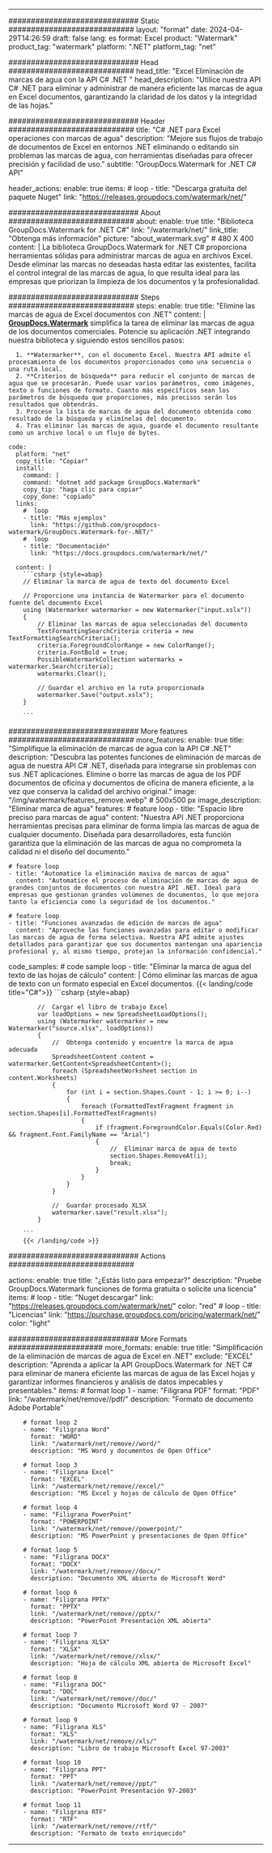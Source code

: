 
---
############################# Static ############################
layout: "format"
date:  2024-04-29T14:26:59
draft: false
lang: es
format: Excel
product: "Watermark"
product_tag: "watermark"
platform: ".NET"
platform_tag: "net"

############################# Head ############################
head_title: "Excel Eliminación de marcas de agua con la API C# .NET "
head_description: "Utilice nuestra API C# .NET para eliminar y administrar de manera eficiente las marcas de agua en Excel documentos, garantizando la claridad de los datos y la integridad de las hojas."

############################# Header ############################
title: "C# .NET para Excel operaciones con marcas de agua" 
description: "Mejore sus flujos de trabajo de documentos de Excel en entornos .NET eliminando o editando sin problemas las marcas de agua, con herramientas diseñadas para ofrecer precisión y facilidad de uso."
subtitle: "GroupDocs.Watermark for .NET C# API" 

header_actions:
  enable: true
  items:
    #  loop
    - title: "Descarga gratuita del paquete Nuget"
      link: "https://releases.groupdocs.com/watermark/net/"
      
############################# About ############################
about:
    enable: true
    title: "Biblioteca GroupDocs.Watermark for .NET C#"
    link: "/watermark/net/"
    link_title: "Obtenga más información"
    picture: "about_watermark.svg" # 480 X 400
    content: |
       La biblioteca GroupDocs.Watermark for .NET C# proporciona herramientas sólidas para administrar marcas de agua en archivos Excel. Desde eliminar las marcas no deseadas hasta editar las existentes, facilita el control integral de las marcas de agua, lo que resulta ideal para las empresas que priorizan la limpieza de los documentos y la profesionalidad.

############################# Steps ############################
steps:
    enable: true
    title: "Elimine las marcas de agua de Excel documentos con .NET"
    content: |
      **[GroupDocs.Watermark](https://products.groupdocs.com/watermark/net/)** simplifica la tarea de eliminar las marcas de agua de los documentos comerciales. Potencie su aplicación .NET integrando nuestra biblioteca y siguiendo estos sencillos pasos:
      
      1. **Watermarker**, con el documento Excel. Nuestra API admite el procesamiento de los documentos proporcionados como una secuencia o una ruta local.
      2. **Criterios de búsqueda** para reducir el conjunto de marcas de agua que se procesarán. Puede usar varios parámetros, como imágenes, texto o funciones de formato. Cuanto más específicos sean los parámetros de búsqueda que proporciones, más precisos serán los resultados que obtendrás.
      3. Procese la lista de marcas de agua del documento obtenida como resultado de la búsqueda y elimínelas del documento.
      4. Tras eliminar las marcas de agua, guarde el documento resultante como un archivo local o un flujo de bytes.
   
    code:
      platform: "net"
      copy_title: "Copiar"
      install:
        command: |
        command: "dotnet add package GroupDocs.Watermark"
        copy_tip: "haga clic para copiar"
        copy_done: "copiado"
      links:
        #  loop
        - title: "Más ejemplos"
          link: "https://github.com/groupdocs-watermark/GroupDocs.Watermark-for-.NET/"
        #  loop
        - title: "Documentación"
          link: "https://docs.groupdocs.com/watermark/net/"
          
      content: |
        ```csharp {style=abap}
        // Eliminar la marca de agua de texto del documento Excel

        // Proporcione una instancia de Watermarker para el documento fuente del documento Excel
        using (Watermarker watermarker = new Watermarker("input.xslx"))
        {
            // Eliminar las marcas de agua seleccionadas del documento
            TextFormattingSearchCriteria criteria = new TextFormattingSearchCriteria();
            criteria.ForegroundColorRange = new ColorRange();
            criteria.FontBold = true;
            PossibleWatermarkCollection watermarks = watermarker.Search(criteria);
            watermarks.Clear();

            // Guardar el archivo en la ruta proporcionada
            watermarker.Save("output.xslx");
        }
        
        ```            

############################# More features ############################
more_features:
  enable: true
  title: "Simplifique la eliminación de marcas de agua con la API C# .NET"
  description: "Descubra las potentes funciones de eliminación de marcas de agua de nuestra API C# .NET, diseñada para integrarse sin problemas con sus .NET aplicaciones. Elimine o borre las marcas de agua de los PDF documentos de oficina y documentos de oficina de manera eficiente, a la vez que conserva la calidad del archivo original."
  image: "/img/watermark/features_remove.webp" # 500x500 px
  image_description: "Eliminar marca de agua"
  features:
    # feature loop
    - title: "Espacio libre preciso para marcas de agua"
      content: "Nuestra API .NET proporciona herramientas precisas para eliminar de forma limpia las marcas de agua de cualquier documento. Diseñada para desarrolladores, esta función garantiza que la eliminación de las marcas de agua no comprometa la calidad ni el diseño del documento."

    # feature loop
    - title: "Automatice la eliminación masiva de marcas de agua"
      content: "Automatice el proceso de eliminación de marcas de agua de grandes conjuntos de documentos con nuestra API .NET. Ideal para empresas que gestionan grandes volúmenes de documentos, lo que mejora tanto la eficiencia como la seguridad de los documentos."

    # feature loop
    - title: "Funciones avanzadas de edición de marcas de agua"
      content: "Aproveche las funciones avanzadas para editar o modificar las marcas de agua de forma selectiva. Nuestra API admite ajustes detallados para garantizar que sus documentos mantengan una apariencia profesional y, al mismo tiempo, protejan la información confidencial."
      
  code_samples:
    # code sample loop
    - title: "Eliminar la marca de agua del texto de las hojas de cálculo"
      content: |
        Cómo eliminar las marcas de agua de texto con un formato especial en Excel documentos.
        {{< landing/code title="C#">}}
        ```csharp {style=abap}
        
            //  Cargar el libro de trabajo Excel
            var loadOptions = new SpreadsheetLoadOptions();
            using (Watermarker watermarker = new Watermarker("source.xlsx", loadOptions))
            {
                //  Obtenga contenido y encuentre la marca de agua adecuada
                SpreadsheetContent content = watermarker.GetContent<SpreadsheetContent>();
                foreach (SpreadsheetWorksheet section in content.Worksheets)
                {
                    for (int i = section.Shapes.Count - 1; i >= 0; i--)
                    {
                        foreach (FormattedTextFragment fragment in section.Shapes[i].FormattedTextFragments)
                        {
                            if (fragment.ForegroundColor.Equals(Color.Red) && fragment.Font.FamilyName == "Arial")
                            {
                                //  Eliminar marca de agua de texto
                                section.Shapes.RemoveAt(i);
                                break;
                            }
                        }
                    }
                }

                //  Guardar procesado XLSX
                watermarker.save("result.xlsx");
            }

        ```
        {{< /landing/code >}}


############################# Actions ############################

actions:
  enable: true
  title: "¿Estás listo para empezar?"
  description: "Pruebe GroupDocs.Watermark funciones de forma gratuita o solicite una licencia"
  items:
    #  loop
    - title: "Nuget descargar"
      link: "https://releases.groupdocs.com/watermark/net/"
      color: "red"
        #  loop
    - title: "Licencias"
      link: "https://purchase.groupdocs.com/pricing/watermark/net/"
      color: "light"


############################# More Formats #####################
more_formats:
    enable: true
    title: "Simplificación de la eliminación de marcas de agua de Excel en .NET"
    exclude: "EXCEL"
    description: "Aprenda a aplicar la API GroupDocs.Watermark for .NET C# para eliminar de manera eficiente las marcas de agua de las Excel hojas y garantizar informes financieros y análisis de datos impecables y presentables."
    items: 
        # format loop 1
        - name: "Filigrana PDF"
          format: "PDF"
          link: "/watermark/net/remove//pdf/"
          description: "Formato de documento Adobe Portable"

        # format loop 2
        - name: "Filigrana Word"
          format: "WORD"
          link: "/watermark/net/remove//word/"
          description: "MS Word y documentos de Open Office"
          
        # format loop 3
        - name: "Filigrana Excel"
          format: "EXCEL"
          link: "/watermark/net/remove//excel/"
          description: "MS Excel y hojas de cálculo de Open Office"

        # format loop 4
        - name: "Filigrana PowerPoint"
          format: "POWERPOINT"
          link: "/watermark/net/remove//powerpoint/"
          description: "MS PowerPoint y presentaciones de Open Office"

        # format loop 5
        - name: "Filigrana DOCX"
          format: "DOCX"
          link: "/watermark/net/remove//docx/"
          description: "Documento XML abierto de Microsoft Word"
          
        # format loop 6
        - name: "Filigrana PPTX"
          format: "PPTX"
          link: "/watermark/net/remove//pptx/"
          description: "PowerPoint Presentación XML abierta"
          
        # format loop 7
        - name: "Filigrana XLSX"
          format: "XLSX"
          link: "/watermark/net/remove//xlsx/"
          description: "Hoja de cálculo XML abierta de Microsoft Excel"

        # format loop 8
        - name: "Filigrana DOC"
          format: "DOC"
          link: "/watermark/net/remove//doc/"
          description: "Documento Microsoft Word 97 - 2007"

        # format loop 9
        - name: "Filigrana XLS"
          format: "XLS"
          link: "/watermark/net/remove//xls/"
          description: "Libro de trabajo Microsoft Excel 97-2003"

        # format loop 10
        - name: "Filigrana PPT"
          format: "PPT"
          link: "/watermark/net/remove//ppt/"
          description: "PowerPoint Presentación 97-2003"

        # format loop 11
        - name: "Filigrana RTF"
          format: "RTF"
          link: "/watermark/net/remove//rtf/"
          description: "Formato de texto enriquecido"

---